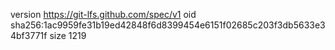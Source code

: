 version https://git-lfs.github.com/spec/v1
oid sha256:1ac9959fe31b19ed42848f6d8399454e6151f02685c203f3db5633e34bf3771f
size 1219
